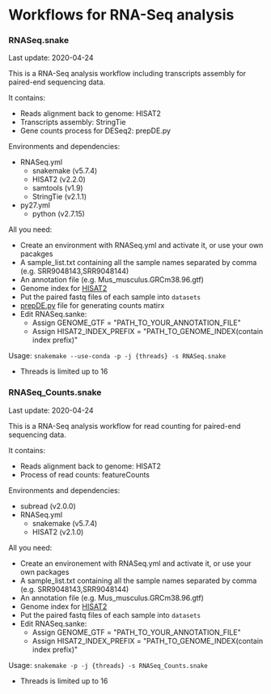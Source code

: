 # Workflows for RNA-Seq analysis

### RNASeq.snake 
 
 Last update: 2020-04-24
    
 This is a RNA-Seq analysis workflow including transcripts assembly for paired-end sequencing data.
    
 It contains:  
    
  * Reads alignment back to genome: HISAT2
  * Transcripts assembly: StringTie
  * Gene counts process for DESeq2: prepDE.py

  Environments and dependencies:
    
  * RNASeq.yml
    * snakemake (v5.7.4)
    * HISAT2    (v2.2.0)
    * samtools  (v1.9)
    * StringTie (v2.1.1)
  * py27.yml
    * python    (v2.7.15)
    
  All you need:   
           
  * Create an environment with RNASeq.yml and activate it, or use your own pacakges 
  * A sample_list.txt containing all the sample names separated by comma (e.g. SRR9048143,SRR9048144)
  * An annotation file (e.g. Mus_musculus.GRCm38.96.gtf)
  * Genome index for [HISAT2](https://ccb.jhu.edu/software/hisat2/index.shtml)
  * Put the paired fastq files of each sample into `datasets`   
  * [prepDE.py](https://ccb.jhu.edu/software/stringtie/dl/prepDE.py) file for generating counts matirx
  * Edit RNASeq.sanke:
    * Assign GENOME_GTF = "PATH_TO_YOUR_ANNOTATION_FILE"
    * Assign HISAT2_INDEX_PREFIX = "PATH_TO_GENOME_INDEX(contain index prefix)"

  Usage: 
  `snakemake --use-conda -p -j {threads} -s RNASeq.snake`

  * Threads is limited up to 16

### RNASeq_Counts.snake
    
  Last update: 2020-04-24
    
  This is a RNA-Seq analysis workflow for read counting for paired-end sequencing data.
    
  It contains:          
  
  * Reads alignment back to genome: HISAT2
  * Process of read counts: featureCounts
    
  Environments and dependencies:
  
  * subread	(v2.0.0)
  * RNASeq.yml
    * snakemake (v5.7.4)
    * HISAT2    (v2.1.0)
 
  All you need:
    	
  * Create an environement with RNASeq.yml and activate it, or use your own packages
  * A sample_list.txt containing all the sample names separated by comma (e.g. SRR9048143,SRR9048144)
  * An annotation file (e.g. Mus_musculus.GRCm38.96.gtf)
  * Genome index for [HISAT2](https://ccb.jhu.edu/software/hisat2/index.shtml)
  * Put the paired fastq files of each sample into `datasets` 
  * Edit RNASeq.sanke:
    * Assign GENOME_GTF = "PATH_TO_YOUR_ANNOTATION_FILE"
    * Assign HISAT2_INDEX_PREFIX = "PATH_TO_GENOME_INDEX(contain index prefix)"

  Usage:
  `snakemake -p -j {threads} -s RNASeq_Counts.snake`

  * Threads is limited up to 16
